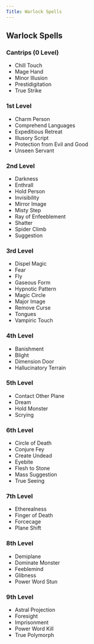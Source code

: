 ```yaml
---
Title: Warlock Spells
---
```


## Warlock Spells

### Cantrips (0 Level)

- Chill Touch
- Mage Hand
- Minor Illusion
- Prestidigitation
- True Strike

### 1st Level

- Charm Person
- Comprehend Languages
- Expeditious Retreat
- Illusory Script
- Protection from Evil and Good
- Unseen Servant

### 2nd Level

- Darkness
- Enthrall
- Hold Person
- Invisibility
- Mirror Image
- Misty Step
- Ray of Enfeeblement
- Shatter
- Spider Climb
- Suggestion

### 3rd Level

- Dispel Magic
- Fear
- Fly
- Gaseous Form
- Hypnotic Pattern
- Magic Circle
- Major Image
- Remove Curse
- Tongues
- Vampiric Touch

### 4th Level

- Banishment
- Blight
- Dimension Door
- Hallucinatory Terrain

### 5th Level

- Contact Other Plane
- Dream
- Hold Monster
- Scrying

### 6th Level

- Circle of Death
- Conjure Fey
- Create Undead
- Eyebite
- Flesh to Stone
- Mass Suggestion
- True Seeing

### 7th Level

- Etherealness
- Finger of Death
- Forcecage
- Plane Shift

### 8th Level

- Demiplane
- Dominate Monster
- Feeblemind
- Glibness
- Power Word Stun

### 9th Level

- Astral Projection
- Foresight
- Imprisonment
- Power Word Kill
- True Polymorph
